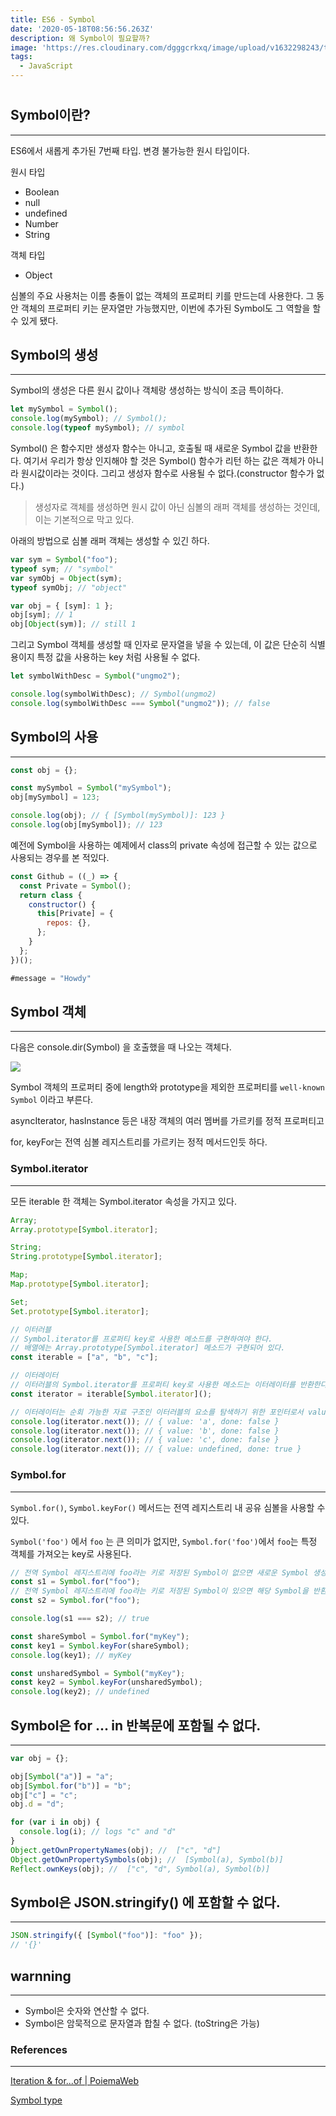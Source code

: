 ```yaml
---
title: ES6 - Symbol
date: '2020-05-18T08:56:56.263Z'
description: 왜 Symbol이 필요할까?
image: 'https://res.cloudinary.com/dgggcrkxq/image/upload/v1632298243/tlog/cover/_____JS_1_jbq8ea.png'
tags:
  - JavaScript
---
```


#

## Symbol이란?

---

ES6에서 새롭게 추가된 7번째 타입. 변경 불가능한 원시 타입이다.

원시 타입

- Boolean
- null
- undefined
- Number
- String

객체 타입

- Object

심볼의 주요 사용처는 이름 충돌이 없는 객체의 프로퍼티 키를 만드는데 사용한다. 그 동안 객체의 프로퍼티 키는 문자열만 가능했지만, 이번에 추가된 Symbol도 그 역할을 할 수 있게 됐다.

## Symbol의 생성

---

Symbol의 생성은 다른 원시 값이나 객체랑 생성하는 방식이 조금 특이하다.

```jsx
let mySymbol = Symbol();
console.log(mySymbol); // Symbol();
console.log(typeof mySymbol); // symbol
```

Symbol() 은 함수지만 생성자 함수는 아니고, 호출될 때 새로운 Symbol 값을 반환한다. 여기서 우리가 항상 인지해야 할 것은 Symbol() 함수가 리턴 하는 값은 객체가 아니라 원시값이라는 것이다. 그리고 생성자 함수로 사용될 수 없다.(constructor 함수가 없다.)

> 생성자로 객체를 생성하면 원시 값이 아닌 심볼의 래퍼 객체를 생성하는 것인데, 이는 기본적으로 막고 있다.

아래의 방법으로 심볼 래퍼 객체는 생성할 수 있긴 하다.

```jsx
var sym = Symbol("foo");
typeof sym; // "symbol"
var symObj = Object(sym);
typeof symObj; // "object"

var obj = { [sym]: 1 };
obj[sym]; // 1
obj[Object(sym)]; // still 1
```

그리고 Symbol 객체를 생성할 때 인자로 문자열을 넣을 수 있는데, 이 값은 단순히 식별용이지 특정 값을 사용하는 key 처럼 사용될 수 없다.

```jsx
let symbolWithDesc = Symbol("ungmo2");

console.log(symbolWithDesc); // Symbol(ungmo2)
console.log(symbolWithDesc === Symbol("ungmo2")); // false
```

## Symbol의 사용

---

```jsx
const obj = {};

const mySymbol = Symbol("mySymbol");
obj[mySymbol] = 123;

console.log(obj); // { [Symbol(mySymbol)]: 123 }
console.log(obj[mySymbol]); // 123
```

예전에 Symbol을 사용하는 예제에서 class의 private 속성에 접근할 수 있는 값으로 사용되는 경우를 본 적있다.

```jsx
const Github = ((_) => {
  const Private = Symbol();
  return class {
    constructor() {
      this[Private] = {
        repos: {},
      };
    }
  };
})();
```

```jsx
#message = "Howdy"
```

## Symbol 객체

---

다음은 console.dir(Symbol) 을 호출했을 때 나오는 객체다.

![](https://res.cloudinary.com/dgggcrkxq/image/upload/v1631952590/tlog/_2020-02-06__11.22.50_hzjfus.png)

Symbol 객체의 프로퍼티 중에 length와 prototype을 제외한 프로퍼티를 `well-known Symbol` 이라고 부른다.

asyncIterator, hasInstance 등은 내장 객체의 여러 멤버를 가르키를 정적 프로퍼티고

for, keyFor는 전역 심볼 레지스트리를 가르키는 정적 메서드인듯 하다.

### Symbol.iterator

---

모든 iterable 한 객체는 Symbol.iterator 속성을 가지고 있다.

```jsx
Array;
Array.prototype[Symbol.iterator];

String;
String.prototype[Symbol.iterator];

Map;
Map.prototype[Symbol.iterator];

Set;
Set.prototype[Symbol.iterator];
```

```jsx
// 이터러블
// Symbol.iterator를 프로퍼티 key로 사용한 메소드를 구현하여야 한다.
// 배열에는 Array.prototype[Symbol.iterator] 메소드가 구현되어 있다.
const iterable = ["a", "b", "c"];

// 이터레이터
// 이터러블의 Symbol.iterator를 프로퍼티 key로 사용한 메소드는 이터레이터를 반환한다.
const iterator = iterable[Symbol.iterator]();

// 이터레이터는 순회 가능한 자료 구조인 이터러블의 요소를 탐색하기 위한 포인터로서 value, done 프로퍼티를 갖는 객체를 반환하는 next() 함수를 메소드로 갖는 객체이다. 이터레이터의 next() 메소드를 통해 이터러블 객체를 순회할 수 있다.
console.log(iterator.next()); // { value: 'a', done: false }
console.log(iterator.next()); // { value: 'b', done: false }
console.log(iterator.next()); // { value: 'c', done: false }
console.log(iterator.next()); // { value: undefined, done: true }
```

### Symbol.for

---

`Symbol.for()`, `Symbol.keyFor()` 메서드는 전역 레지스트리 내 공유 심볼을 사용할 수 있다.

`Symbol('foo')` 에서 `foo` 는 큰 의미가 없지만, `Symbol.for('foo')`에서 `foo`는 특정 객체를 가져오는 key로 사용된다.

```jsx
// 전역 Symbol 레지스트리에 foo라는 키로 저장된 Symbol이 없으면 새로운 Symbol 생성
const s1 = Symbol.for("foo");
// 전역 Symbol 레지스트리에 foo라는 키로 저장된 Symbol이 있으면 해당 Symbol을 반환
const s2 = Symbol.for("foo");

console.log(s1 === s2); // true
```

```jsx
const shareSymbol = Symbol.for("myKey");
const key1 = Symbol.keyFor(shareSymbol);
console.log(key1); // myKey

const unsharedSymbol = Symbol("myKey");
const key2 = Symbol.keyFor(unsharedSymbol);
console.log(key2); // undefined
```

## Symbol은 for ... in 반복문에 포함될 수 없다.

---

```jsx
var obj = {};

obj[Symbol("a")] = "a";
obj[Symbol.for("b")] = "b";
obj["c"] = "c";
obj.d = "d";

for (var i in obj) {
  console.log(i); // logs "c" and "d"
}
Object.getOwnPropertyNames(obj); //  ["c", "d"]
Object.getOwnPropertySymbols(obj); //  [Symbol(a), Symbol(b)]
Reflect.ownKeys(obj); //  ["c", "d", Symbol(a), Symbol(b)]
```

## Symbol은 JSON.stringify() 에 포함할 수 없다.

---

```jsx
JSON.stringify({ [Symbol("foo")]: "foo" });
// '{}'
```

## warnning

---

- Symbol은 숫자와 연산할 수 없다.
- Symbol은 암묵적으로 문자열과 합칠 수 없다. (toString은 가능)

### References

---

[Iteration & for...of | PoiemaWeb](https://poiemaweb.com/es6-iteration-for-of)

[Symbol type](https://javascript.info/symbol)
